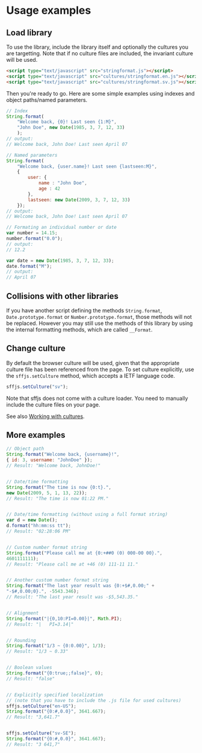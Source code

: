 # Usage examples

## Load library

To use the library, include the library itself and optionally the cultures you 
are targetting. Note that if no culture files are included, the invariant 
culture will be used.

```html
<script type="text/javascript" src="stringformat.js"></script>
<script type="text/javascript" src="cultures/stringformat.en.js"></script>
<script type="text/javascript" src="cultures/stringformat.sv.js"></script>
```

Then you're ready to go. Here are some simple examples using indexes and object
paths/named parameters.

```js
// Index
String.format(
    "Welcome back, {0}! Last seen {1:M}", 
    "John Doe", new Date(1985, 3, 7, 12, 33)
    );
// output: 
// Welcome back, John Doe! Last seen April 07

// Named parameters
String.format(
    "Welcome back, {user.name}! Last seen {lastseen:M}", 
    { 
        user: {
            name : "John Doe", 
            age : 42
        },
        lastseen: new Date(2009, 3, 7, 12, 33) 
    });
// output: 
// Welcome back, John Doe! Last seen April 07

// Formating an individual number or date
var number = 14.15;
number.format("0.0");
// output:
// 12.2

var date = new Date(1985, 3, 7, 12, 33);
date.format("M");
// output:
// April 07
```

## Collisions with other libraries

If you have another script defining the methods `String.format`, 
`Date.prototype.format` or `Number.prototype.format`, those methods will not be 
replaced. However you may still use the methods of this library by using the 
internal formatting methods, which are called `__Format`.

## Change culture

By default the browser culture will be used, given that the appropriate culture 
file has been referenced from the page. To set culture explicitly, use the 
`sffjs.setCulture` method, which accepts a IETF language code.

```JavaScript
sffjs.setCulture("sv");
```

Note that sffjs does not come with a culture loader. You need to manually include
the culture files on your page.

See also [Working with cultures](https://github.com/dmester/sffjs/blob/master/docs/Working%20with%20cultures.md).

## More examples

```js
// Object path
String.format("Welcome back, {username}!", 
{ id: 3, username: "JohnDoe" });
// Result: "Welcome back, JohnDoe!"


// Date/time formatting
String.format("The time is now {0:t}.", 
new Date(2009, 5, 1, 13, 22));
// Result: "The time is now 01:22 PM."


// Date/time formatting (without using a full format string)
var d = new Date();
d.format("hh:mm:ss tt");
// Result: "02:28:06 PM"


// Custom number format string
String.format("Please call me at {0:+##0 (0) 000-00 00}.", 
4601111111);
// Result: "Please call me at +46 (0) 111-11 11."


// Another custom number format string
String.format("The last year result was {0:+$#,0.00;" + 
"-$#,0.00;0}.", -5543.346);
// Result: "The last year result was -$5,543.35."


// Alignment
String.format("|{0,10:PI=0.00}|", Math.PI);
// Result: "|   PI=3.14|"


// Rounding
String.format("1/3 ~ {0:0.00}", 1/3);
// Result: "1/3 ~ 0.33"


// Boolean values
String.format("{0:true;;false}", 0);
// Result: "false"


// Explicitly specified localization
// (note that you have to include the .js file for used cultures)
sffjs.setCulture("en-US");
String.format("{0:#,0.0}", 3641.667);
// Result: "3,641.7"


sffjs.setCulture("sv-SE");
String.format("{0:#,0.0}", 3641.667);
// Result: "3 641,7"
```
